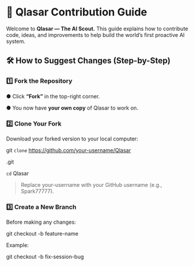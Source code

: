 # 🧩  **Qlasar Contribution Guide**

Welcome to **Qlasar — The AI Scout.**
This guide explains how to contribute code, ideas, and improvements to help build the world’s first proactive AI system.

## 🛠️ How to Suggest Changes (Step-by-Step)

### 1️⃣ Fork the Repository

● Click **“Fork”** in the top-right corner.

● You now have **your own copy** of Qlasar to work on.

### 2️⃣ Clone Your Fork

Download your forked version to your local computer:

git `clone` https://github.com/your-username/Qlasar

.git

`cd` Qlasar

> Replace your-username with your GitHub username (e.g., Spark77777).

### 3️⃣ Create a New Branch

Before making any changes:

git checkout -b feature-name

Example:

git checkout -b fix-session-bug

